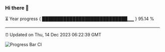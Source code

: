 ### Hi there 👋

⏳ Year progress { ████████████████████████████▁▁ } 95.14 %

---

⏰ Updated on Thu, 14 Dec 2023 06:22:39 GMT

![Progress Bar CI](https://github.com/ZhaoGui/ZhaoGui/workflows/Progress%20Bar%20CI/badge.svg)
